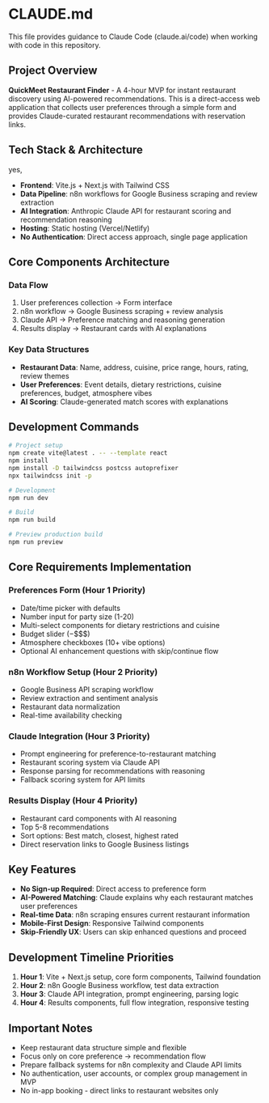 # CLAUDE.md

This file provides guidance to Claude Code (claude.ai/code) when working with code in this repository.

## Project Overview

**QuickMeet Restaurant Finder** - A 4-hour MVP for instant restaurant discovery using AI-powered recommendations. This is a direct-access web application that collects user preferences through a simple form and provides Claude-curated restaurant recommendations with reservation links.

## Tech Stack & Architecture
yes, 
- **Frontend**: Vite.js + Next.js with Tailwind CSS
- **Data Pipeline**: n8n workflows for Google Business scraping and review extraction
- **AI Integration**: Anthropic Claude API for restaurant scoring and recommendation reasoning
- **Hosting**: Static hosting (Vercel/Netlify)
- **No Authentication**: Direct access approach, single page application

## Core Components Architecture

### Data Flow
1. User preferences collection → Form interface
2. n8n workflow → Google Business scraping + review analysis
3. Claude API → Preference matching and reasoning generation
4. Results display → Restaurant cards with AI explanations

### Key Data Structures
- **Restaurant Data**: Name, address, cuisine, price range, hours, rating, review themes
- **User Preferences**: Event details, dietary restrictions, cuisine preferences, budget, atmosphere vibes
- **AI Scoring**: Claude-generated match scores with explanations

## Development Commands

```bash
# Project setup
npm create vite@latest . -- --template react
npm install
npm install -D tailwindcss postcss autoprefixer
npx tailwindcss init -p

# Development
npm run dev

# Build
npm run build

# Preview production build
npm run preview
```

## Core Requirements Implementation

### Preferences Form (Hour 1 Priority)
- Date/time picker with defaults
- Number input for party size (1-20)
- Multi-select components for dietary restrictions and cuisine
- Budget slider ($-$$$$)
- Atmosphere checkboxes (10+ vibe options)
- Optional AI enhancement questions with skip/continue flow

### n8n Workflow Setup (Hour 2 Priority)
- Google Business API scraping workflow
- Review extraction and sentiment analysis
- Restaurant data normalization
- Real-time availability checking

### Claude Integration (Hour 3 Priority)
- Prompt engineering for preference-to-restaurant matching
- Restaurant scoring system via Claude API
- Response parsing for recommendations with reasoning
- Fallback scoring system for API limits

### Results Display (Hour 4 Priority)
- Restaurant card components with AI reasoning
- Top 5-8 recommendations
- Sort options: Best match, closest, highest rated
- Direct reservation links to Google Business listings

## Key Features

- **No Sign-up Required**: Direct access to preference form
- **AI-Powered Matching**: Claude explains why each restaurant matches user preferences
- **Real-time Data**: n8n scraping ensures current restaurant information
- **Mobile-First Design**: Responsive Tailwind components
- **Skip-Friendly UX**: Users can skip enhanced questions and proceed

## Development Timeline Priorities

1. **Hour 1**: Vite + Next.js setup, core form components, Tailwind foundation
2. **Hour 2**: n8n Google Business workflow, test data extraction
3. **Hour 3**: Claude API integration, prompt engineering, parsing logic
4. **Hour 4**: Results components, full flow integration, responsive testing

## Important Notes

- Keep restaurant data structure simple and flexible
- Focus only on core preference → recommendation flow
- Prepare fallback systems for n8n complexity and Claude API limits
- No authentication, user accounts, or complex group management in MVP
- No in-app booking - direct links to restaurant websites only